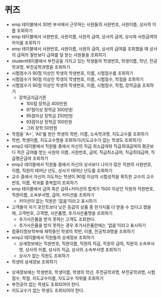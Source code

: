 # 퀴즈
- emp 테이블에서 30번 부서에서 근무하는 사원들의 사원번호, 사원이름, 상사의 이름 조회하기
- emp 테이블에서 사원번호, 사원이름, 사원의 급여, 상사의 급여, 상사와 사원급여의 차이를 조회하기
- emp 테이블에서 사원번호, 사원이름, 사원의 급여, 상사의 급여를 조회했을 때 상사의 급여의 절반보다 급여를 덜 받는 사원들을 조회하기
- student테이블에서 부전공을 가지고 있는 학생들의 학생번호, 학생이름, 학년, 전공학과명, 부전공학과명을 조회하기
- 시험점수가 90점 이상인 학생의 학생번호, 이름, 시험점수를 조회하기
- 시험점수가 90점 이상인 학생의 학생번호, 이름, 시험점수, 학점을 조회하기
- 시험점수가 90점 이상인 학생의 학생번호, 이름, 시험점수, 학점, 장학금을 조회하기
  + 장학금지급기준
    * 100점 장학금 400만원
    * 97점이상  장학금 300만원
    * 95점이상  장학금 250만원
    * 93점이상  장학금 100만원
    * 그외 장학 50만원
- 학점을 'A+', 'A0'를 받은 학생의 학번, 이름, 소속학과명, 지도교수를 조회하기
- 학번, 학생이름, 지도교수명을 조회하기(지도교수가 없는 학생도 조회하기)
- emp2 테이블에서 직원들 중에서 자신의 직급 최소급여와 직급최대급여의 평균보다 적은 급여를 받는 사원의 이름, 사원번호, 급여, 직급최소급여, 직급최대급여, 직급평균급여 조회하기
- emp2 테이블에서 직원들 중에서 자신의 상사보다 나이가 많은 직원의 사원번호, 이름, 직원이 태어난 년도, 상사가 태어난 년도를 조회하기
- 교수 중에서 자신이 지도하는 학생이 90점 이상의 시험성적을 획득한 교수의 교수번호, 이름, 학과를 중복없이 조회하기
- emp 테이블에서 급여 혹은 급여+커미션의 합계가 1500 이상인 직원의 직원번호, 직원이름, 소속부서명, 급여, 커미션을 조회하기
  + 커미션이 없는 직원은 '없음'이라고 표시하기
- 고객들이 자기 포인트보다 낮은 등급의 상품 중 한가지를 더 받을 수 있다고 했을 때, 고객번호, 고객명, 사은품명, 추가사은품명을 조회하기
  + 추가사은품을 받지 못하는 고객도 조회한다.
  + 추가사은품을 받지 못하는 경우 추가사은품란에는 '없음'이라고 표시하기
- 컴퓨터정보학부에 재학중인 학생의 학번, 이름, 전공학과명을 조회하기
- emp2 테이블에서 직원들의 상세정보 조회하기
  + 상세정보에는 직원번호, 직원이름, 직원의 직급, 직원의 급여, 직원의 소속부서명, 상사의 이름, 상사의 직급, 상사의 소속부서명 조회하기
  + 상사가 없는 직원도 조회하기
- 학생의 상세정보 조회하기
 + 상세정보에는 학생번호, 학생이름, 학생의 학년, 주전공학과명, 부전공학과명, 시험점수, 학점, 지도교수이름, 지도교수 직위를 조회하기
 + 부전공이 없는 학생도 조회되어야 한다.
 + 지도교수가 없는 학생도 조회되어야 한다.

